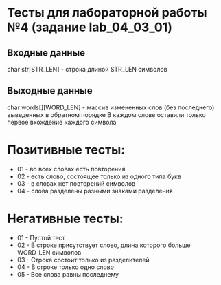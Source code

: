 # Тесты для лабораторной работы №4 (задание lab_04_03_01)

## Входные данные
char str[STR_LEN] - строка длиной STR_LEN символов

## Выходные данные
char words[][WORD_LEN] - массив измененных слов (без последнего) выведенных в обратном порядке
В каждом слове оставили только первое вхождение каждого символа

# Позитивные тесты: 
- 01 - во всех словах есть повторения
- 02 - есть слово, состоящее только из одного типа букв
- 03 - в словах нет повторений символов
- 04 - слова разделены разными знаками разделения

# Негативные тесты:
- 01 - Пустой тест
- 02 - В строке присутствует слово, длина которого больше WORD_LEN символов
- 03 - Строка состоит только из разделителей
- 04 - В строке только одно слово
- 05 - Все слова равны последнему